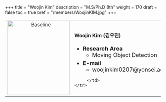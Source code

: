 +++
title = "Woojin Kim"
description = "M.S/Ph.D 8th"
weight = 170
draft = false
toc = true
bref = "/members/WoojinKIM.jpg"
+++

<table>
    <tr>
       <td width="280" align="center" valign="top">
          <img alt="Baseline" width="200px" height="240" src="/members/WoojinKIM.jpg">
       </td>
       <td>
            <h4>Woojin Kim (김우진)</h4>
            <ul class="member_info">
                <li style="font-size: 18px"><b>Research Area</b>
                    <ul class="interest">
                        <li style="margin-bottom: 5px">Moving Object Detection</li>
                    </ul>
                </li>
                <li style="font-size: 18px"><b>E-mail</b>
                    <ul>
                        <li style="margin-bottom: 5px">woojinkim0207@yonsei.ac.kr</li>
                    </ul>
                </li>
            </ul>
            
         </td>
    </tr>
</table>